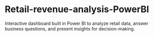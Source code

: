 # Retail-revenue-analysis-PowerBI
Interactive dashboard built in Power BI to analyze retail data, answer business questions, and present insights for decision-making.
